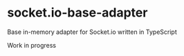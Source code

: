# socket.io-base-adapter
Base in-memory adapter for Socket.io written in TypeScript

Work in progress
